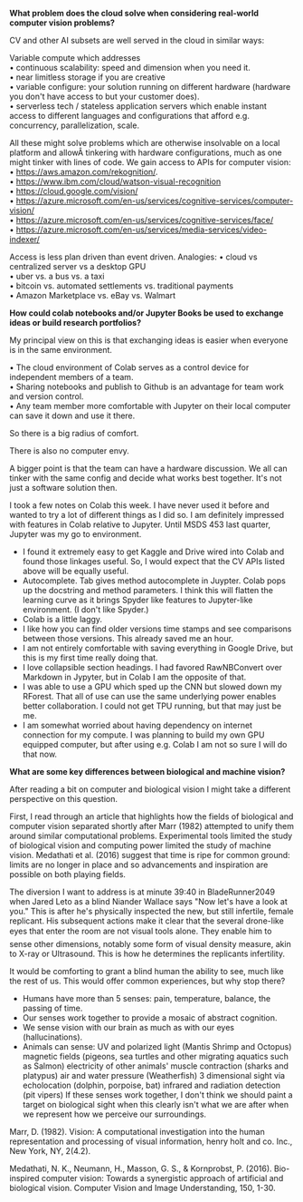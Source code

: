 **What problem does the cloud solve when considering real-world computer vision problems?**

CV and other AI subsets are well served in the cloud in similar ways:

Variable compute which addresses    
•	continuous scalability: speed and dimension when you need it.  
•	near limitless storage if you are creative   
•	variable configure: your solution running on different hardware (hardware you don't have access to but your customer does).   
•	serverless tech / stateless application servers which enable instant access to different languages and configurations that afford e.g. concurrency, parallelization, scale.   

All these might solve problems which are otherwise insolvable on a local platform and allowÂ tinkering with hardware configurations, much as one might tinker with lines of code.  We gain access to APIs for computer vision:   
•	https://aws.amazon.com/rekognition/.   
•	https://www.ibm.com/cloud/watson-visual-recognition   
•	https://cloud.google.com/vision/   
•	https://azure.microsoft.com/en-us/services/cognitive-services/computer-vision/   
•	https://azure.microsoft.com/en-us/services/cognitive-services/face/   
•	https://azure.microsoft.com/en-us/services/media-services/video-indexer/   

Access is less plan driven than event driven. Analogies:
•	cloud vs centralized server vs a desktop GPU   
•	uber vs. a bus vs. a taxi   
•	bitcoin vs. automated settlements vs. traditional payments   
•	Amazon Marketplace vs. eBay vs. Walmart   

**How could colab notebooks and/or Jupyter Books be used to exchange ideas or build research portfolios?**

My principal view on this is that exchanging ideas is easier when everyone is in the same environment.  

• The cloud environment of Colab serves as a control device for independent members of a team.  
• Sharing notebooks and publish to Github is an advantage for team work and version control.   
• Any team member more comfortable with Jupyter on their local computer can save it down and use it there.

So there is a big radius of comfort.

There is also no computer envy.

A bigger point is that the team can have a hardware discussion.  We all can tinker with the same config and decide what works best together.  It's not just a software solution then. 

I took a few notes on Colab this week.  I have never used it before and wanted to try a lot of different things as I did so.  I am definitely impressed with features in Colab relative to Jupyter.   Until MSDS 453 last quarter, Jupyter was my go to environment. 

- I found it extremely easy to get Kaggle and Drive wired into Colab and found those linkages useful.  So, I would expect that the CV APIs listed above will be equally useful.  
- Autocomplete.  Tab gives method autocomplete in Juypter.  Colab pops up the docstring and method parameters.  I think this will flatten the learning curve as it brings Spyder like features to Jupyter-like environment. (I don't like Spyder.)  
- Colab is a little laggy.  
- I like how you can find older versions time stamps and see comparisons between those versions. This already saved me an hour.  
- I am not entirely comfortable with saving everything in Google Drive, but this is my first time really doing that.  
- I love collapsible section headings.  I had favored RawNBConvert over Markdown in Jypyter, but in Colab I am the opposite of that.  
- I was able to use a GPU which sped up the CNN but slowed down my RForest.  That all of use can use the same underlying power enables better collaboration. I could not get TPU running, but that may just be me.  
- I am somewhat worried about having dependency on internet connection for my compute.  I was planning to build my own GPU equipped computer, but after using e.g. Colab I am not so sure I will do that now.


**What are some key differences between biological and machine vision?**   

After reading a bit on computer and biological vision I might take a different perspective on this question.

First, I read through an article that highlights how the fields of biological and computer vision separated shortly after Marr (1982) attempted to unify them around similar computational problems.  Experimental tools limited the study of biological vision and computing power limited the study of machine vision. Medathati et al. (2016) suggest that time is ripe for common ground: limits are no longer in place and so advancements and inspiration are possible on both playing fields. 

The diversion I want to address is at minute 39:40 in BladeRunner2049 when Jared Leto as a blind Niander Wallace says "Now let's have a look at you."  This is after he's physically inspected the new, but still infertile, female replicant.  His subsequent actions make it clear that the several drone-like eyes that enter the room are not visual tools alone.  They enable him to sense other dimensions, notably some form of visual density measure, akin to X-ray or Ultrasound.  This is how he determines the replicants infertility.

It would be comforting to grant a blind human the ability to see, much like the rest of us.  This would offer common experiences, but why stop there?  

- Humans have more than 5 senses: pain, temperature, balance, the passing of time.
- Our senses work together to provide a mosaic of abstract cognition.
- We sense vision with our brain as much as with our eyes (hallucinations).
- Animals can sense:
UV and polarized light (Mantis Shrimp and Octopus)
magnetic fields (pigeons, sea turtles and other migrating aquatics such as Salmon)
electricity of other animals' muscle contraction (sharks and platypus)
air and water pressure (Weatherfish)
3 dimensional sight via echolocation (dolphin, porpoise, bat)
infrared and radiation detection (pit vipers)
If these senses work together, I don't think we should paint a target on biological sight when this clearly isn't what we are after when we represent how we perceive our surroundings.   

Marr, D. (1982). Vision: A computational investigation into the human representation and processing of visual information, henry holt and co. Inc., New York, NY, 2(4.2).

Medathati, N. K., Neumann, H., Masson, G. S., & Kornprobst, P. (2016). Bio-inspired computer vision: Towards a synergistic approach of artificial and biological vision. Computer Vision and Image Understanding, 150, 1-30.
